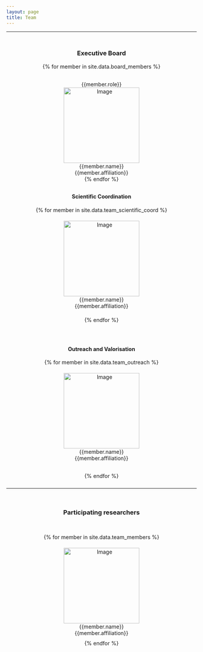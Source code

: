 ```yaml
---
layout: page
title: Team
---
```

<style>
  .team-sections {
    display: flex;
    flex-wrap: wrap;
    justify-content: space-between;
    gap: 20px; /* Space between columns */
}

.team-section {
    flex: 1; /* Flexibly take up available space */
    min-width: 300px; /* Minimum width to prevent items from getting too small */
    box-sizing: border-box;
    padding: 10px;
}

@media (max-width: 768px) {
    .team-sections {
        flex-direction: column;
        align-items: center;
    }
}

</style>
<hr>
<div style="padding-top: 10px; padding-bottom: 30px; text-align:center;">
      <h3 style="text-align:center;">Executive Board</h3>
      {% for member in site.data.board_members %}
        <div class="team-member-container" style="padding-top: 30px;" align= "center">
            <div class="team-member team-member-role">{{member.role}}</div>
            <img alt="Image" height = "200px" src="{{site.url}}{{member.image}}"/>
            <div class="team-member team-member-name">{{member.name}}</div>
            <div class="team-member team-member-affiliation">{{member.affiliation}}</div>
        </div>
	  {% endfor %}
<div class="team-sections">
    <div class="team-section">
        <h4 style="text-align:center;">Scientific Coordination</h4>
        {% for member in site.data.team_scientific_coord %}
        <div class="team-member-container" align="center" style="padding-bottom: 20px; padding-top:20px;">
            <img alt="Image" height="200px" src="{{site.url}}{{member.image}}" />
            <div class="team-member team-member-name">{{member.name}}</div>
            <div class="team-member team-member-affiliation">{{member.affiliation}}</div>
        </div>
        {% endfor %}
    </div>
    <div class="team-section">
        <h4 style="text-align:center;">Outreach and Valorisation</h4>
        {% for member in site.data.team_outreach %}
        <div class="team-member-container" align="center" style="padding-bottom: 30px; padding-top:20px;">
            <img alt="Image" height="200px" src="{{site.url}}{{member.image}}" />
            <div class="team-member team-member-name">{{member.name}}</div>
            <div class="team-member team-member-affiliation">{{member.affiliation}}</div>
        </div>
        {% endfor %}
    </div>
</div>
<hr>
 <h3 style="text-align:center; padding-top:30px; padding-bottom:30px">Participating researchers</h3>
      {% for member in site.data.team_members %}
        <div class="team-member-container" align= "center" style="padding-bottom: 10px; padding-top:20px;">
            <img alt="Image" height = "200px" src="{{site.url}}{{member.image}}"/>
            <div class="team-member team-member-name">{{member.name}}</div>
            <div class="team-member team-member-affiliation">{{member.affiliation}}</div>
        </div>
	  {% endfor %}
</div>

